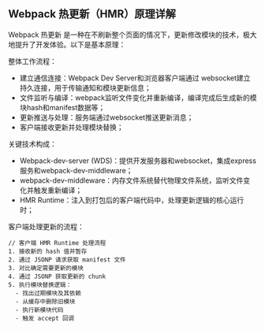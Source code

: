 ## Webpack 热更新（HMR）原理详解

Webpack 热更新 是一种在不刷新整个页面的情况下，更新修改模块的技术，极大地提升了开发体验。以下是基本原理：

整体工作流程：
- 建立通信连接：Webpack Dev Server和浏览器客户端通过 websocket建立持久连接，用于传输通知和模块更新信息；
- 文件监听与编译：webpack监听文件变化并重新编译，编译完成后生成新的模块hash和manifest数据等；
- 更新推送与处理：服务端通过websocket推送更新消息；
- 客户端接收更新并处理模块替换；

关键技术构成：
- Webpack-dev-server (WDS)：提供开发服务器和websocket，集成express服务和webpack-dev-middleware；
- webpack-dev-middleware：内存文件系统替代物理文件系统，监听文件变化并触发重新编译；
- HMR Runtime：注入到打包后的客户端代码中，处理更新逻辑的核心运行时；

客户端处理更新的流程：
```
// 客户端 HMR Runtime 处理流程
1. 接收新的 hash 值并暂存
2. 通过 JSONP 请求获取 manifest 文件
3. 对比确定需要更新的模块
4. 通过 JSONP 获取更新的 chunk
5. 执行模块替换逻辑：
  - 找出过期模块及其依赖
  - 从缓存中删除旧模块
  - 执行新模块代码
  - 触发 accept 回调
```


